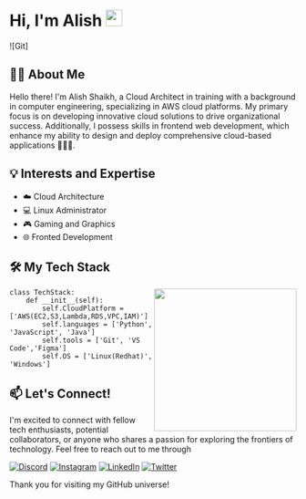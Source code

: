 # Hi, I'm Alish <img src="https://github.com/Ali4574/Ali4574/assets/131742793/77638217-9066-4b16-ac31-c53e92379e12" width="29px">

![Git]

## 👩‍💻 About Me
Hello there! I'm Alish Shaikh, a  Cloud Architect in training with a background in computer engineering, specializing in AWS cloud platforms. My primary focus is on developing innovative cloud solutions to drive organizational success. Additionally, I possess skills in frontend web development, which enhance my ability to design and deploy comprehensive cloud-based applications 👨🏻‍💻.

## 💡 Interests and Expertise
- ☁️ Cloud Architecture
- 💻 Linux Administrator
- 🎮 Gaming and Graphics 
- 🌐 Fronted Development

## 🛠️ My Tech Stack

<img align="right" src="https://github.com/Ali4574/Ali4574/assets/131742793/0421dba8-9edf-4fe6-9dd1-3f175f6d152b" width="250px">


    class TechStack:
        def __init__(self):
            self.CloudPlatform = ['AWS(EC2,S3,Lambda,RDS,VPC,IAM)']
            self.languages = ['Python', 'JavaScript', 'Java']
            self.tools = ['Git', 'VS Code','Figma']
            self.OS = ['Linux(Redhat)', 'Windows']



## 📫 Let's Connect!

I'm excited to connect with fellow tech enthusiasts, potential collaborators, or anyone who shares a passion for exploring the frontiers of technology. Feel free to reach out to me through 

[![Discord](https://img.shields.io/badge/Discord-%237289DA.svg?logo=discord&logoColor=white)](https://discord.gg/https://discord.gg/YexrMNwY) [![Instagram](https://img.shields.io/badge/Instagram-%23E4405F.svg?logo=Instagram&logoColor=white)](https://instagram.com/ali_shaikhh7) [![LinkedIn](https://img.shields.io/badge/LinkedIn-%230077B5.svg?logo=linkedin&logoColor=white)](https://linkedin.com/in/alish-shaikh-0b8408172) [![Twitter](https://img.shields.io/badge/Twitter-%231DA1F2.svg?logo=Twitter&logoColor=white)](https://twitter.com/iali_shaikh7) 

Thank you for visiting my GitHub universe!
<!--
**Ali4574/Ali4574** is a ✨ _special_ ✨ repository because its `README.md` (this file) appears on your GitHub profile.

Here are some ideas to get you started:

- 🔭 I’m currently working on ...
- 🌱 I’m currently learning ...
- 👯 I’m looking to collaborate on ...
- 🤔 I’m looking for help with ...
- 💬 Ask me about ...
- 📫 How to reach me: ...
- 😄 Pronouns: ...
- ⚡ Fun fact: ...
-->
